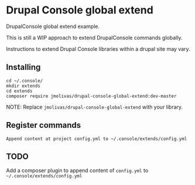 # Drupal Console global extend 

DrupalConsole global extend example.

This is still a WIP approach to extend DrupalConsole commands globally.

Instructions to extend Drupal Console libraries within a drupal site may vary.

## Installing
```
cd ~/.console/
mkdir extends
cd extends
composer require jmolivas/drupal-console-global-extend:dev-master
```
NOTE: Replace `jmolivas/drupal-console-global-extend` with your library.

## Register commands
```
Append content at project config.yml to ~/.console/extends/config.yml 
```

## TODO
Add a composer plugin to append content of `config.yml` to `~/.console/extends/config.yml`
